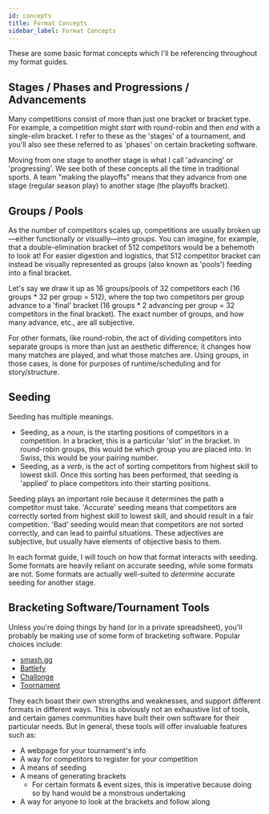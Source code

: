 ```yaml
---
id: concepts
title: Format Concepts
sidebar_label: Format Concepts
---
```


These are some basic format concepts which I'll be referencing throughout my format guides.

## Stages / Phases and Progressions / Advancements

Many competitions consist of more than just one bracket or bracket type.
For example, a competition might *start* with round-robin and then *end* with a single-elim bracket.
I refer to these as the 'stages' of a tournament, and you'll also see these referred to as 'phases' on certain bracketing software.

Moving from one stage to another stage is what I call 'advancing' or 'progressing'.
We see both of these concepts all the time in traditional sports.
A team "making the playoffs" means that they advance from one stage (regular season play) to another stage (the playoffs bracket).

## Groups / Pools

As the number of competitors scales up, competitions are usually broken up—either functionally or visually—into groups.
You can imagine, for example, that a double-elimination bracket of 512 competitors would be a behemoth to look at!
For easier digestion and logistics, that 512 competitor bracket can instead be visually represented as groups (also known as 'pools') feeding into a final bracket.

Let's say we draw it up as 16 groups/pools of 32 competitors each (16 groups \* 32 per group = 512), where the top two competitors per group advance to a 'final' bracket (16 groups * 2 advancing per group = 32 competitors in the final bracket).
The exact number of groups, and how many advance, etc., are all subjective.

For other formats, like round-robin, the act of dividing competitors into separate groups is more than just an aesthetic difference;
it changes how many matches are played, and what those matches are.
Using groups, in those cases, is done for purposes of runtime/scheduling and for story/structure.

## Seeding

Seeding has multiple meanings.

* Seeding, as a *noun*, is the starting positions of competitors in a competition.
 In a bracket, this is a particular 'slot' in the bracket.
 In round-robin groups, this would be which group you are placed into.
 In Swiss, this would be your pairing number.
* Seeding, as a *verb*, is the act of sorting competitors from highest skill to lowest skill.
 Once this sorting has been performed, that seeding is 'applied' to place competitors into their starting positions.

Seeding plays an important role because it determines the path a competitor must take.
'Accurate' seeding means that competitors are correctly sorted from highest skill to lowest skill, and should result in a fair competition.
'Bad' seeding would mean that competitors are not sorted correctly, and can lead to painful situations.
These adjectives are subjective, but usually have elements of objective basis to them.

In each format guide, I will touch on how that format interacts with seeding.
Some formats are heavily reliant on accurate seeding,
 while some formats are not.
Some formats are actually well-suited to *determine* accurate seeding for another stage.

## Bracketing Software/Tournament Tools

Unless you're doing things by hand (or in a private spreadsheet), you'll probably be making use of some form of bracketing software.
Popular choices include:

* [smash.gg](https://smash.gg)
* [Battlefy](https://battlefy.com)
* [Challonge](https://challonge.com)
* [Toornament](https://toornament.com)

They each boast their own strengths and weaknesses, and support different formats in different ways.
This is obviously not an exhaustive list of tools, and certain games communities have built their own software for their particular needs.
But in general, these tools will offer invaluable features such as:

* A webpage for your tournament's info
* A way for competitors to register for your competition
* A means of seeding
* A means of generating brackets
  * For certain formats & event sizes, this is imperative because doing so by hand would be a monstrous undertaking
* A way for anyone to look at the brackets and follow along